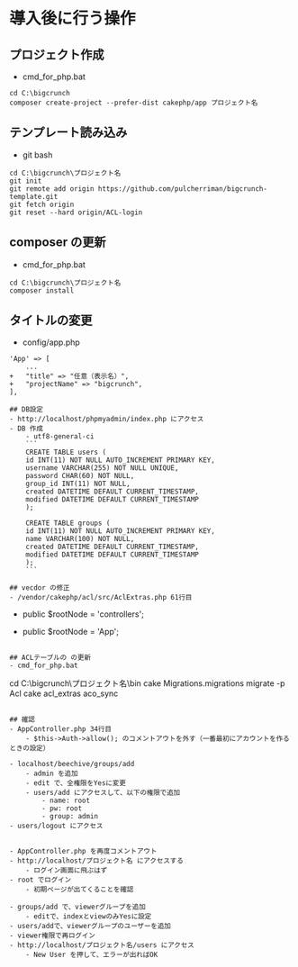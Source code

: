 # 導入後に行う操作

## プロジェクト作成
- cmd_for_php.bat
```
cd C:\bigcrunch
composer create-project --prefer-dist cakephp/app プロジェクト名
```

## テンプレート読み込み
- git bash
```
cd C:\bigcrunch\プロジェクト名
git init
git remote add origin https://github.com/pulcherriman/bigcrunch-template.git
git fetch origin
git reset --hard origin/ACL-login
```

## composer の更新
- cmd_for_php.bat
```
cd C:\bigcrunch\プロジェクト名
composer install
```

## タイトルの変更
- config/app.php
```
'App' => [
	...
+   "title" => "任意（表示名）",
+   "projectName" => "bigcrunch",
],

## DB設定
- http://localhost/phpmyadmin/index.php にアクセス
- DB 作成
	- utf8-general-ci
	```
	CREATE TABLE users (
	id INT(11) NOT NULL AUTO_INCREMENT PRIMARY KEY,
	username VARCHAR(255) NOT NULL UNIQUE,
	password CHAR(60) NOT NULL,
	group_id INT(11) NOT NULL,
	created DATETIME DEFAULT CURRENT_TIMESTAMP,
	modified DATETIME DEFAULT CURRENT_TIMESTAMP
	);

	CREATE TABLE groups (
	id INT(11) NOT NULL AUTO_INCREMENT PRIMARY KEY,
	name VARCHAR(100) NOT NULL,
	created DATETIME DEFAULT CURRENT_TIMESTAMP,
	modified DATETIME DEFAULT CURRENT_TIMESTAMP
	);
	```

## vecdor の修正
- /vendor/cakephp/acl/src/AclExtras.php 61行目
```
-    public $rootNode = 'controllers';
+    public $rootNode = 'App';
```

## ACLテーブルの の更新
- cmd_for_php.bat
```
cd C:\bigcrunch\プロジェクト名\bin
cake Migrations.migrations migrate -p Acl
cake acl_extras aco_sync
```

## 確認
- AppController.php 34行目
	- $this->Auth->allow(); のコメントアウトを外す（一番最初にアカウントを作るときの設定）

- localhost/beechive/groups/add
	- admin を追加
	- edit で、全権限をYesに変更
	- users/add にアクセスして、以下の権限で追加
		- name: root
		- pw: root
		- group: admin
- users/logout にアクセス


- AppController.php を再度コメントアウト
- http://localhost/プロジェクト名 にアクセスする
	- ログイン画面に飛ぶはず
- root でログイン
	- 初期ページが出てくることを確認

- groups/add で、viewerグループを追加
	- editで、indexとviewのみYesに設定
- users/addで、viewerグループのユーザーを追加
- viewer権限で再ログイン
- http://localhost/プロジェクト名/users にアクセス
	- New User を押して、エラーが出ればOK